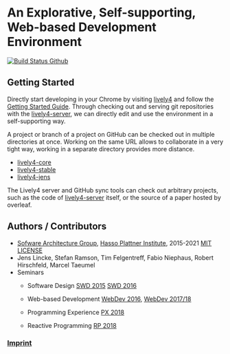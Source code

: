 # An Explorative, Self-supporting, Web-based Development Environment

[![Build Status Github](https://github.com/LivelyKernel/lively4-core/actions/workflows/ci.yml/badge.svg)](https://github.com/LivelyKernel/lively4-core/actions?query=workflow%3ACI)

## Getting Started


<lively-import src="https://lively-kernel.org/lively4/lively4-petrinet/doc/_navigation.html" alt=""></lively-import>

Directly start developing in your Chrome by visiting [lively4](https://lively-kernel.org/lively4/lively4-core/start.html) and follow the [Getting Started Guide](./doc/tutorial/index.md). Through checking out and serving git repositories with the [lively4-server](doc/lively4-server.md), we can directly edit and use the environment in a self-supporting way.

A project or branch of a project on GitHub can be checked out in multiple directories at once. Working on the same URL allows to collaborate in a very tight way, working in a separate directory provides more distance.

- [lively4-core](https://lively-kernel.org/lively4/lively4-core/start.html)
- [lively4-stable](https://lively-kernel.org/lively4/lively4-stable/start.html)
- [lively4-jens](https://lively-kernel.org/lively4/lively4-jens/start.html)

The Lively4 server and GitHub sync tools can check out arbitrary projects, such as the code of [lively4-server](https://lively-kernel.org/lively4/lively4-server/) itself, or the source of a paper hosted by overleaf.

## Authors / Contributors

- [Sofware Architecture Group](https://www.hpi.uni-potsdam.de/hirschfeld/), [Hasso Plattner Institute](https://www.hpi.de), 2015-2021 [MIT LICENSE](LICENSE)
- Jens Lincke, Stefan Ramson, Tim Felgentreff, Fabio Niephaus, Robert Hirschfeld, Marcel Taeumel
- Seminars
  <!-- 
  - Live Programming [Live 2021](https://lively-kernel.org/lively4/lively4-seminars/Live2021/)
  -->
  - Software Design [SWD 2015](https://lively-kernel.org/lively4/lively4-seminars/SWD2015/index.md) [SWD 2016](https://lively-kernel.org/lively4/lively4-seminars/SWD2015/index.md) 
    <!-- [SWD 2021](https://lively-kernel.org/lively4/lively4-seminars/SWD2021/) -->
  
  - Web-based Development [WebDev 2016](https://lively-kernel.org/lively4/lively4-seminars/WebDev2016/index.md), [WebDev 2017/18](https://lively-kernel.org/lively4/lively4-seminars/WebDev2017/index.md)
  
  - Programming Experience [PX 2018](https://lively-kernel.org/lively4/lively4-seminars/PX2018/index.md)
  
  - Reactive Programming [RP 2018](https://lively-kernel.org/lively4/lively4-seminars/RP2018/index.md)

### [Imprint](imprint.md)
